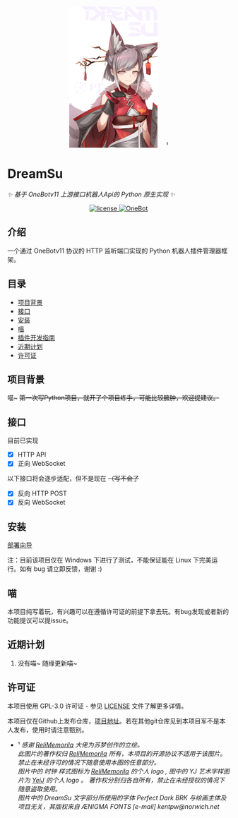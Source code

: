 <div align="center">
  <img src="images/DreamSu.png" width="200" height="auto" alt="DreamSu" style="margin-right: 20px; display: inline-block;">¹
</div>

# DreamSu

_✨ 基于 OneBotv11 上游接口机器人Api的 Python 原生实现 ✨_

<div align="center">
  <a href="https://raw.githubusercontent.com/YeiJ/DreamSu/main/LICENSE">
    <img src="https://img.shields.io/github/license/YeiJ/DreamSu" alt="license">
  </a>
  <a href="https://github.com/howmanybots/onebot/blob/master/README.md">
    <img src="https://img.shields.io/badge/OneBot-v11-blue" alt="OneBot">
  </a>
</div>

## 介绍

一个通过 OneBotv11 协议的 HTTP 监听端口实现的 Python 机器人插件管理器框架。

## 目录

- [项目背景](#项目背景)
- [接口](#接口)
- [安装](#安装) 
- [喵](#喵)
- [插件开发指南](./doc/插件开发文档.md)
- [近期计划](#近期计划)
- [许可证](#许可证)

## 项目背景

喵~ ~~第一次写Python项目，就开了个项目练手，可能比较臃肿，欢迎提建议。~~

## 接口

目前已实现
- [x] HTTP API
- [x] 正向 WebSocket

以下接口将会逐步适配，但不是现在 ~~（写不会了~~
- [x] 反向 HTTP POST
- [x] 反向 WebSocket

## 安装

[部署向导](./guide/getting-started.md)

注：目前该项目仅在 Windows 下进行了测试，不能保证能在 Linux 下完美运行。如有 bug 请立即反馈，谢谢 :)

## 喵

本项目纯写着玩，有兴趣可以在遵循许可证的前提下拿去玩。有bug发现或者新的功能提议可以提issue。

## 近期计划

1. 没有喵~ 随缘更新喵~

## 许可证

本项目使用 GPL-3.0 许可证 - 参见 [LICENSE](LICENSE) 文件了解更多详情。

本项目仅在Github上发布仓库，[项目地址](https://github.com/YeiJ/DreamSu)。若在其他git仓库见到本项目军不是本人发布，使用时请注意甄别。

* ¹ _感谢 <a href="https://www.pixiv.net/users/97453837" target="_blank">ReliMemorila</a> 大佬为苏梦创作的立绘。
  <br>
  此图片的著作权归 <a href="https://www.pixiv.net/users/97453837" target="_blank">ReliMemorila</a> 所有，本项目的开源协议不适用于该图片。禁止在未经许可的情况下随意使用本图的任意部分。
  <br>
  图片中的 时钟 样式图标为 <a href="https://www.pixiv.net/users/97453837" target="_blank">ReliMemorila</a> 的个人 logo , 图中的 YJ 艺术字样图片为 <a href="https://github.com/YeiJ">YeiJ</a> 的个人 logo 。
  著作权分别归各自所有，禁止在未经授权的情况下随意盗取使用。
  <br>
  图片中的 DreamSu 文字部分所使用的字体 Perfect Dark BRK 与绘画主体及项目无关，其版权来自 ÆNIGMA FONTS [e-mail] kentpw@norwich.net_
